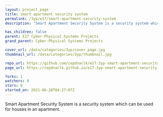 ```yaml
---
layout: project_page
title: smart apartment security system
permalink: /3yp/e17/smart-apartment-security-system
description: "Smart Apartment Security System is a security system which can be used for houses in an apartment."

has_children: false
parent: E17 Cyber-Physical Systems Projects
grand_parent: Cyber-Physical Systems Projects

cover_url: /data/categories/3yp/cover_page.jpg
thumbnail_url: /data/categories/3yp/thumbnail.jpg

repo_url: https://github.com/cepdnaclk/e17-3yp-smart-apartment-security-system
page_url: https://cepdnaclk.github.io/e17-3yp-smart-apartment-security-system

forks: 1
watchers: 0
stars: 0
started_on: 2021-06-28T04:27:07Z
---
```

Smart Apartment Security System is a security system which can be used for houses in an apartment.

